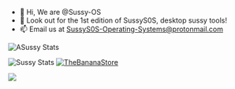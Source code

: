 - 👋 Hi, We are @Sussy-OS
- 👀 Look out for the 1st edition of SussyS0S, desktop sussy tools!
- 📫 Email us at SussyS0S-Operating-Systems@protonmail.com


![ASussy Stats](https://github-readme-stats.vercel.app/api?username=Sussy-OS&bg_color=30,e96443,904e95&title_color=fff&text_color=fff)

![Sussy Stats](https://github-readme-stats.vercel.app/api?username=Sussy-OS&show_icons=true&bg_color=DEG,fa9372,e67097&title_color=fff&text_color=fff)
[![TheBananaStore](https://github-readme-stats.vercel.app/api/pin/?username=TheBananaStore&repo=TheBananaStore&bg_color=DEG,fa9372,e67097&title_color=fff&text_color=fff)](https://github.com/TheBananaStore/TheBananaStore)

<!---
Sussy-OS/Sussy-OS is a ✨ special ✨ repository because its `README.md` (this file) appears on your GitHub profile.
You can click the Preview link to take a look at your changes.
--->

![]([https://bit.ly/3OqI0fl])
